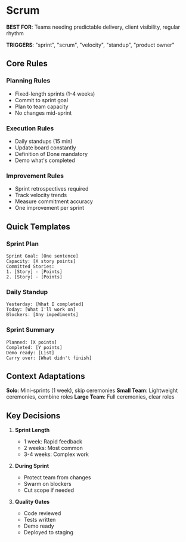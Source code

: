# Scrum

**BEST FOR**: Teams needing predictable delivery, client visibility, regular rhythm

**TRIGGERS**: "sprint", "scrum", "velocity", "standup", "product owner"

## Core Rules

### Planning Rules

- Fixed-length sprints (1-4 weeks)
- Commit to sprint goal
- Plan to team capacity
- No changes mid-sprint

### Execution Rules

- Daily standups (15 min)
- Update board constantly
- Definition of Done mandatory
- Demo what's completed

### Improvement Rules

- Sprint retrospectives required
- Track velocity trends
- Measure commitment accuracy
- One improvement per sprint

## Quick Templates

### Sprint Plan

```text
Sprint Goal: [One sentence]
Capacity: [X story points]
Committed Stories:
1. [Story] - [Points]
2. [Story] - [Points]
```

### Daily Standup

```text
Yesterday: [What I completed]
Today: [What I'll work on]
Blockers: [Any impediments]
```

### Sprint Summary

```text
Planned: [X points]
Completed: [Y points]
Demo ready: [List]
Carry over: [What didn't finish]
```

## Context Adaptations

**Solo**: Mini-sprints (1 week), skip ceremonies **Small Team**: Lightweight ceremonies, combine roles **Large Team**:
Full ceremonies, clear roles

## Key Decisions

1. **Sprint Length**
   - 1 week: Rapid feedback
   - 2 weeks: Most common
   - 3-4 weeks: Complex work

2. **During Sprint**
   - Protect team from changes
   - Swarm on blockers
   - Cut scope if needed

3. **Quality Gates**
   - Code reviewed
   - Tests written
   - Demo ready
   - Deployed to staging
